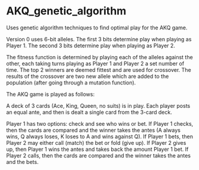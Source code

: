 # AKQ_genetic_algorithm
Uses genetic algorithm techniques to find optimal play for the AKQ game.

Version 0 uses 6-bit alleles. The first 3 bits determine play when playing as Player 1. The second 3 bits determine play when playing as Player 2.

The fitness function is determined by playing each of the alleles against the other, each taking turns playing as Player 1 and Player 2 a set number of time. The top 2 winners are deemed fittest and are used for crossover. The results of the crossover are two new allele which are added to the population (after going through a mutation function).

The AKQ game is played as follows:

A deck of 3 cards (Ace, King, Queen, no suits) is in play. Each player posts an equal ante, and then is dealt a single card from the 3-card deck.

Player 1 has two options: check and see who wins or bet. If Player 1 checks, then the cards are compared and the winner takes the antes (A always wins, Q always loses, K loses to A and wins against Q). If Player 1 bets, then Player 2 may either call (match) the bet or fold (give up). If Player 2 gives up, then Player 1 wins the antes and takes back the amount Player 1 bet. If Player 2 calls, then the cards are compared and the winner takes the antes and the bets.
